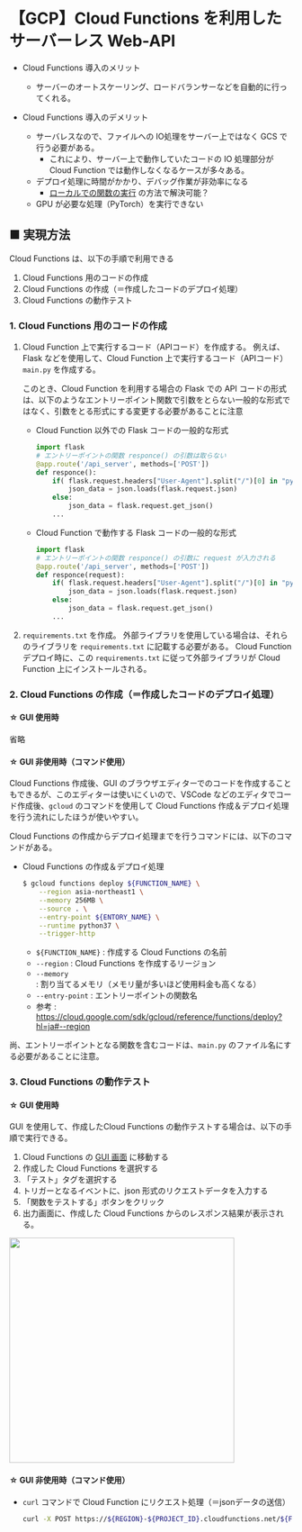 # 【GCP】Cloud Functions を利用したサーバーレス Web-API

- Cloud Functions 導入のメリット
    - サーバーのオートスケーリング、ロードバランサーなどを自動的に行ってくれる。

- Cloud Functions 導入のデメリット
    - サーバレスなので、ファイルへの IO処理をサーバー上ではなく GCS で行う必要がある。
        - これにより、サーバー上で動作していたコードの IO 処理部分が Cloud Function では動作しなくなるケースが多々ある。
    - デプロイ処理に時間がかかり、デバッグ作業が非効率になる
        - [ローカルでの関数の実行](https://firebase.google.com/docs/functions/local-emulator?hl=ja) の方法で解決可能？
    - GPU が必要な処理（PyTorch）を実行できない

## ■ 実現方法
Cloud Functions は、以下の手順で利用できる
1. Cloud Functions 用のコードの作成
1. Cloud Functions の作成（＝作成したコードのデプロイ処理）
1. Cloud Functions の動作テスト

### 1. Cloud Functions 用のコードの作成
1. Cloud Function 上で実行するコード（APIコード）を作成する。
    例えば、Flask などを使用して、Cloud Function 上で実行するコード（APIコード） `main.py` を作成する。

    このとき、Cloud Function を利用する場合の Flask での API コードの形式は、以下のようなエントリーポイント関数で引数をとらない一般的な形式ではなく、引数をとる形式にする変更する必要があることに注意

    - Cloud Function 以外での Flask コードの一般的な形式
        ```python
        import flask
        # エントリーポイントの関数 responce() の引数は取らない
        @app.route('/api_server', methods=['POST'])
        def responce():
            if( flask.request.headers["User-Agent"].split("/")[0] in "python-requests" ):
                json_data = json.loads(flask.request.json)
            else:
                json_data = flask.request.get_json()
            ...
        ```

    - Cloud Function で動作する Flask コードの一般的な形式
        ```python
        import flask
        # エントリーポイントの関数 responce() の引数に request が入力される
        @app.route('/api_server', methods=['POST'])
        def responce(request):
            if( flask.request.headers["User-Agent"].split("/")[0] in "python-requests" ):
                json_data = json.loads(flask.request.json)
            else:
                json_data = flask.request.get_json()
            ...
        ```

1. `requirements.txt` を作成。
    外部ライブラリを使用している場合は、それらのライブラリを `requirements.txt` に記載する必要がある。
    Cloud Function デプロイ時に、この `requirements.txt` に従って外部ライブラリが Cloud Function 上にインストールされる。


### 2. Cloud Functions の作成（＝作成したコードのデプロイ処理）

#### ☆ GUI 使用時
省略

#### ☆ GUI 非使用時（コマンド使用）
Cloud Functions 作成後、GUI のブラウザエディターでのコードを作成することもできるが、このエディターは使いにくいので、VSCode などのエディタでコード作成後、`gcloud` のコマンドを使用して Cloud Functions 作成＆デプロイ処理を行う流れにしたほうが使いやすい。

Cloud Functions の作成からデプロイ処理までを行うコマンドには、以下のコマンドがある。

- Cloud Functions の作成＆デプロイ処理
    ```sh
    $ gcloud functions deploy ${FUNCTION_NAME} \
        --region asia-northeast1 \
        --memory 256MB \
        --source . \
        --entry-point ${ENTORY_NAME} \
        --runtime python37 \
        --trigger-http
    ```
    - `${FUNCTION_NAME}` : 作成する Cloud Functions の名前
    - `--region` : Cloud Functions を作成するリージョン
    - `--memory` : 割り当てるメモリ（メモリ量が多いほど使用料金も高くなる）
    - `--entry-point` : エントリーポイントの関数名
    - 参考 : https://cloud.google.com/sdk/gcloud/reference/functions/deploy?hl=ja#--region

尚、エントリーポイントとなる関数を含むコードは、`main.py` のファイル名にする必要があることに注意。


### 3. Cloud Functions の動作テスト

#### ☆ GUI 使用時
GUI を使用して、作成したCloud Functions の動作テストする場合は、以下の手順で実行できる。

1. Cloud Functions の [GUI 画面](https://console.cloud.google.com/functions/list?hl=ja&organizationId=0&project=my-project2-303004) に移動する
1. 作成した Cloud Functions を選択する
1. 「テスト」タグを選択する
1. トリガーとなるイベントに、json 形式のリクエストデータを入力する
1. 「関数をテストする」ボタンをクリック
1. 出力画面に、作成した Cloud Functions からのレスポンス結果が表示される。

<image src="https://user-images.githubusercontent.com/25688193/96669621-88711080-1398-11eb-8094-e86589c698e8.png" width="400">

#### ☆ GUI 非使用時（コマンド使用）

- `curl` コマンドで Cloud Function にリクエスト処理（＝jsonデータの送信）
    ```sh
    curl -X POST https://${REGION}-${PROJECT_ID}.cloudfunctions.net/${FUNCTION_NAME} -H "Content-Type: application/json" -d '{"message" : "Hello Cloud functions"}'
    ```